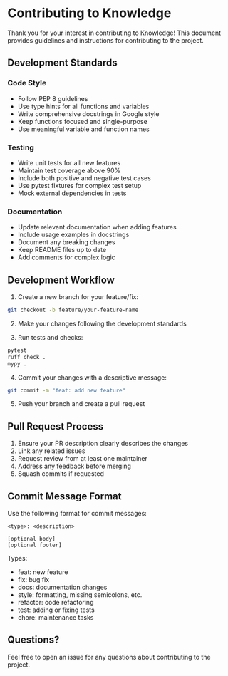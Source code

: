 # Contributing to Knowledge

Thank you for your interest in contributing to Knowledge! This document provides guidelines and instructions for contributing to the project.

## Development Standards

### Code Style

- Follow PEP 8 guidelines
- Use type hints for all functions and variables
- Write comprehensive docstrings in Google style
- Keep functions focused and single-purpose
- Use meaningful variable and function names

### Testing

- Write unit tests for all new features
- Maintain test coverage above 90%
- Include both positive and negative test cases
- Use pytest fixtures for complex test setup
- Mock external dependencies in tests

### Documentation

- Update relevant documentation when adding features
- Include usage examples in docstrings
- Document any breaking changes
- Keep README files up to date
- Add comments for complex logic

## Development Workflow

1. Create a new branch for your feature/fix:
```bash
git checkout -b feature/your-feature-name
```

2. Make your changes following the development standards

3. Run tests and checks:
```bash
pytest
ruff check .
mypy .
```

4. Commit your changes with a descriptive message:
```bash
git commit -m "feat: add new feature"
```

5. Push your branch and create a pull request

## Pull Request Process

1. Ensure your PR description clearly describes the changes
2. Link any related issues
3. Request review from at least one maintainer
4. Address any feedback before merging
5. Squash commits if requested

## Commit Message Format

Use the following format for commit messages:

```
<type>: <description>

[optional body]
[optional footer]
```

Types:
- feat: new feature
- fix: bug fix
- docs: documentation changes
- style: formatting, missing semicolons, etc.
- refactor: code refactoring
- test: adding or fixing tests
- chore: maintenance tasks

## Questions?

Feel free to open an issue for any questions about contributing to the project.